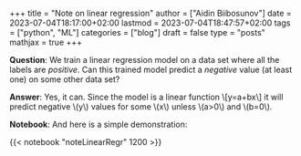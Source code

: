 +++
title = "Note on linear regression"
author = ["Aidin Biibosunov"]
date = 2023-07-04T18:17:00+02:00
lastmod = 2023-07-04T18:47:57+02:00
tags = ["python", "ML"]
categories = ["blog"]
draft = false
type = "posts"
mathjax = true
+++

**Question**: We train a linear regression model on a data set where all the labels are _positive_. Can this trained model predict a _negative_ value (at least one) on some other data set?

**Answer**: Yes, it can. Since the model is a linear function \\[y=a+bx\\] it will predict negative \\(y\\) values for some \\(x\\) unless \\(a>0\\) and \\(b=0\\).

**Notebook**: And here is a simple demonstration:

{{< notebook "noteLinearRegr" 1200 >}}